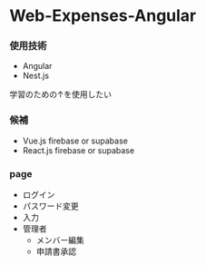 # Web-Expenses-Angular

### 使用技術
- Angular
- Nest.js

学習のための↑を使用したい

### 候補
- Vue.js firebase or supabase
- React.js firebase or supabase

### page
- ログイン
- パスワード変更
- 入力
- 管理者
  - メンバー編集
  - 申請書承認


